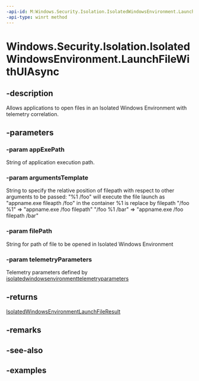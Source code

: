 ```yaml
---
-api-id: M:Windows.Security.Isolation.IsolatedWindowsEnvironment.LaunchFileWithUIAsync(System.String,System.String,System.String,Windows.Security.Isolation.IsolatedWindowsEnvironmentTelemetryParameters)
-api-type: winrt method
---
```


<!-- Method syntax.
public IAsyncOperation<IsolatedWindowsEnvironmentLaunchFileResult> IsolatedWindowsEnvironment.LaunchFileWithUIAsync(String appExePath, String argumentsTemplate, String filePath, IsolatedWindowsEnvironmentTelemetryParameters telemetryParameters)
-->

# Windows.Security.Isolation.IsolatedWindowsEnvironment.LaunchFileWithUIAsync

## -description
Allows applications to open files in an Isolated Windows Environment with telemetry correlation.

## -parameters
### -param appExePath
String of application execution path.

### -param argumentsTemplate
String to specify the relative position of filepath with respect to other arguments to be passed:
"%1 /foo" will execute the file launch as "appname.exe fileapth /foo" in the container
%1 is replace by filepath
"/foo %1" => "appname.exe /foo filepath"
"/foo %1 /bar" => "appname.exe /foo filepath /bar"

### -param filePath
String for path of file to be opened in Isolated Windows Environment
### -param telemetryParameters
Telemetry parameters defined by [isolatedwindowsenvironmenttelemetryparameters](isolatedwindowsenvironmenttelemetryparameters.md)
## -returns
[IsolatedWindowsEnvironmentLaunchFileResult](isolatedwindowsenvironmentlaunchfileresult.md)
## -remarks

## -see-also

## -examples

